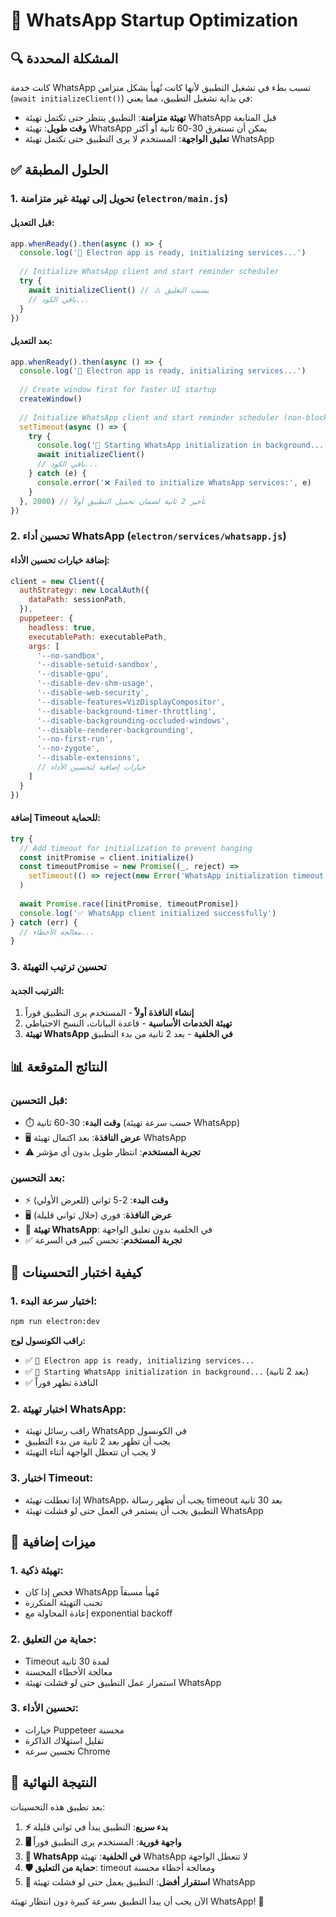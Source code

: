 # 📱 WhatsApp Startup Optimization

## 🔍 **المشكلة المحددة**

كانت خدمة WhatsApp تسبب بطء في تشغيل التطبيق لأنها كانت تُهيأ بشكل متزامن (`await initializeClient()`) في بداية تشغيل التطبيق، مما يعني:

- **تهيئة متزامنة**: التطبيق ينتظر حتى تكتمل تهيئة WhatsApp قبل المتابعة
- **وقت طويل**: تهيئة WhatsApp يمكن أن تستغرق 30-60 ثانية أو أكثر
- **تعليق الواجهة**: المستخدم لا يرى التطبيق حتى تكتمل تهيئة WhatsApp

## ✅ **الحلول المطبقة**

### 1. **تحويل إلى تهيئة غير متزامنة** (`electron/main.js`)

#### **قبل التعديل:**
```javascript
app.whenReady().then(async () => {
  console.log('🚀 Electron app is ready, initializing services...')
  
  // Initialize WhatsApp client and start reminder scheduler
  try {
    await initializeClient() // ⚠️ يسبب التعليق
    // باقي الكود...
  }
})
```

#### **بعد التعديل:**
```javascript
app.whenReady().then(async () => {
  console.log('🚀 Electron app is ready, initializing services...')
  
  // Create window first for faster UI startup
  createWindow()
  
  // Initialize WhatsApp client and start reminder scheduler (non-blocking)
  setTimeout(async () => {
    try {
      console.log('📱 Starting WhatsApp initialization in background...')
      await initializeClient()
      // باقي الكود...
    } catch (e) {
      console.error('❌ Failed to initialize WhatsApp services:', e)
    }
  }, 2000) // تأخير 2 ثانية لضمان تحميل التطبيق أولاً
})
```

### 2. **تحسين أداء WhatsApp** (`electron/services/whatsapp.js`)

#### **إضافة خيارات تحسين الأداء:**
```javascript
client = new Client({
  authStrategy: new LocalAuth({
    dataPath: sessionPath,
  }),
  puppeteer: {
    headless: true,
    executablePath: executablePath,
    args: [
      '--no-sandbox',
      '--disable-setuid-sandbox',
      '--disable-gpu',
      '--disable-dev-shm-usage',
      '--disable-web-security',
      '--disable-features=VizDisplayCompositor',
      '--disable-background-timer-throttling',
      '--disable-backgrounding-occluded-windows',
      '--disable-renderer-backgrounding',
      '--no-first-run',
      '--no-zygote',
      '--disable-extensions',
      // خيارات إضافية لتحسين الأداء
    ]
  }
})
```

#### **إضافة Timeout للحماية:**
```javascript
try {
  // Add timeout for initialization to prevent hanging
  const initPromise = client.initialize()
  const timeoutPromise = new Promise((_, reject) => 
    setTimeout(() => reject(new Error('WhatsApp initialization timeout')), 30000) // 30 seconds timeout
  )
  
  await Promise.race([initPromise, timeoutPromise])
  console.log('✅ WhatsApp client initialized successfully')
} catch (err) {
  // معالجة الأخطاء...
}
```

### 3. **تحسين ترتيب التهيئة**

#### **الترتيب الجديد:**
1. **إنشاء النافذة أولاً** - المستخدم يرى التطبيق فوراً
2. **تهيئة الخدمات الأساسية** - قاعدة البيانات، النسخ الاحتياطي
3. **تهيئة WhatsApp في الخلفية** - بعد 2 ثانية من بدء التطبيق

## 📊 **النتائج المتوقعة**

### **قبل التحسين:**
- ⏱️ **وقت البدء**: 30-60 ثانية (حسب سرعة تهيئة WhatsApp)
- 🖥️ **عرض النافذة**: بعد اكتمال تهيئة WhatsApp
- ⚠️ **تجربة المستخدم**: انتظار طويل بدون أي مؤشر

### **بعد التحسين:**
- ⚡ **وقت البدء**: 2-5 ثواني (للعرض الأولي)
- 🖥️ **عرض النافذة**: فوري (خلال ثواني قليلة)
- 📱 **تهيئة WhatsApp**: في الخلفية بدون تعليق الواجهة
- ✅ **تجربة المستخدم**: تحسن كبير في السرعة

## 🧪 **كيفية اختبار التحسينات**

### **1. اختبار سرعة البدء:**
```bash
npm run electron:dev
```

**راقب الكونسول لوج:**
- ✅ `🚀 Electron app is ready, initializing services...`
- ✅ `📱 Starting WhatsApp initialization in background...` (بعد 2 ثانية)
- ✅ النافذة تظهر فوراً

### **2. اختبار تهيئة WhatsApp:**
- راقب رسائل تهيئة WhatsApp في الكونسول
- يجب أن تظهر بعد 2 ثانية من بدء التطبيق
- لا يجب أن تتعطل الواجهة أثناء التهيئة

### **3. اختبار Timeout:**
- إذا تعطلت تهيئة WhatsApp، يجب أن تظهر رسالة timeout بعد 30 ثانية
- التطبيق يجب أن يستمر في العمل حتى لو فشلت تهيئة WhatsApp

## 🔧 **ميزات إضافية**

### **1. تهيئة ذكية:**
- فحص إذا كان WhatsApp مُهيأ مسبقاً
- تجنب التهيئة المتكررة
- إعادة المحاولة مع exponential backoff

### **2. حماية من التعليق:**
- Timeout لمدة 30 ثانية
- معالجة الأخطاء المحسنة
- استمرار عمل التطبيق حتى لو فشلت تهيئة WhatsApp

### **3. تحسين الأداء:**
- خيارات Puppeteer محسنة
- تقليل استهلاك الذاكرة
- تحسين سرعة Chrome

## 🎯 **النتيجة النهائية**

بعد تطبيق هذه التحسينات:

1. **⚡ بدء سريع**: التطبيق يبدأ في ثواني قليلة
2. **🖥️ واجهة فورية**: المستخدم يرى التطبيق فوراً
3. **📱 WhatsApp في الخلفية**: تهيئة WhatsApp لا تتعطل الواجهة
4. **🛡️ حماية من التعليق**: timeout ومعالجة أخطاء محسنة
5. **🔄 استقرار أفضل**: التطبيق يعمل حتى لو فشلت تهيئة WhatsApp

الآن يجب أن يبدأ التطبيق بسرعة كبيرة دون انتظار تهيئة WhatsApp! 🚀
